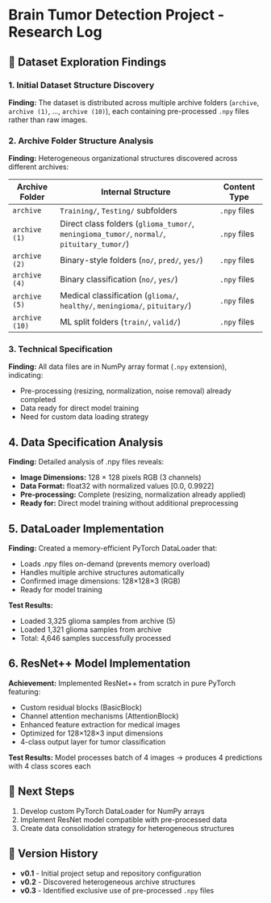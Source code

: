 # Brain Tumor Detection Project - Research Log

## 📁 Dataset Exploration Findings

### 1. Initial Dataset Structure Discovery
**Finding:** The dataset is distributed across multiple archive folders (`archive`, `archive (1)`, ..., `archive (10)`), each containing pre-processed `.npy` files rather than raw images.

### 2. Archive Folder Structure Analysis
**Finding:** Heterogeneous organizational structures discovered across different archives:

| Archive Folder | Internal Structure | Content Type |
|----------------|-------------------|-------------|
| `archive` | `Training/`, `Testing/` subfolders | `.npy` files |
| `archive (1)` | Direct class folders (`glioma_tumor/`, `meningioma_tumor/`, `normal/`, `pituitary_tumor/`) | `.npy` files |
| `archive (2)` | Binary-style folders (`no/`, `pred/`, `yes/`) | `.npy` files |
| `archive (4)` | Binary classification (`no/`, `yes/`) | `.npy` files |
| `archive (5)` | Medical classification (`glioma/`, `healthy/`, `meningioma/`, `pituitary/`) | `.npy` files |
| `archive (10)` | ML split folders (`train/`, `valid/`) | `.npy` files |

### 3. Technical Specification
**Finding:** All data files are in NumPy array format (`.npy` extension), indicating:
- Pre-processing (resizing, normalization, noise removal) already completed
- Data ready for direct model training
- Need for custom data loading strategy

## 4. Data Specification Analysis
**Finding:** Detailed analysis of .npy files reveals:

- **Image Dimensions:** 128 × 128 pixels RGB (3 channels)
- **Data Format:** float32 with normalized values [0.0, 0.9922]
- **Pre-processing:** Complete (resizing, normalization already applied)
- **Ready for:** Direct model training without additional preprocessing

## 5. DataLoader Implementation
**Finding:** Created a memory-efficient PyTorch DataLoader that:
- Loads .npy files on-demand (prevents memory overload)
- Handles multiple archive structures automatically  
- Confirmed image dimensions: 128×128×3 (RGB)
- Ready for model training

**Test Results:** 
- Loaded 3,325 glioma samples from archive (5)
- Loaded 1,321 glioma samples from archive
- Total: 4,646 samples successfully processed

## 6. ResNet++ Model Implementation
**Achievement:** Implemented ResNet++ from scratch in pure PyTorch featuring:
- Custom residual blocks (BasicBlock)
- Channel attention mechanisms (AttentionBlock)  
- Enhanced feature extraction for medical images
- Optimized for 128×128×3 input dimensions
- 4-class output layer for tumor classification

**Test Results:** Model processes batch of 4 images → produces 4 predictions with 4 class scores each

## 🚀 Next Steps
1. Develop custom PyTorch DataLoader for NumPy arrays
2. Implement ResNet model compatible with pre-processed data
3. Create data consolidation strategy for heterogeneous structures

## 🔄 Version History
- **v0.1** - Initial project setup and repository configuration
- **v0.2** - Discovered heterogeneous archive structures
- **v0.3** - Identified exclusive use of pre-processed `.npy` files